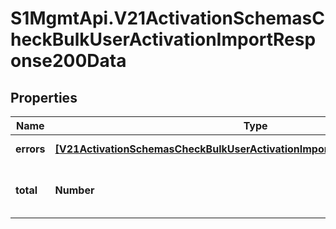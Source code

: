 # S1MgmtApi.V21ActivationSchemasCheckBulkUserActivationImportResponse200Data

## Properties
Name | Type | Description | Notes
------------ | ------------- | ------------- | -------------
**errors** | [**[V21ActivationSchemasCheckBulkUserActivationImportResponse200DataErrors]**](V21ActivationSchemasCheckBulkUserActivationImportResponse200DataErrors.md) | Validation errors | [optional] 
**total** | **Number** | The number of rows in the file | 


